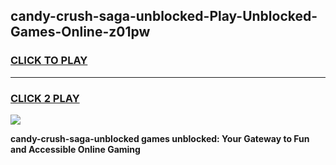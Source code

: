 
## candy-crush-saga-unblocked-Play-Unblocked-Games-Online-z01pw
<h3>
<a href="https://premium76.site?title=candy-crush-saga-unblocked&ref=24A">CLICK TO PLAY</a></h3>
<hr>

<h3>
<a href="https://premium76.site?title=candy-crush-saga-unblocked&ref=24A">CLICK 2 PLAY</a>
  
</h3>

<a href="https://premium76.site?title=candy-crush-saga-unblocked&ref=24A"><img src="https://clearcache.store/games.png"></a>


**candy-crush-saga-unblocked games unblocked: Your Gateway to Fun and Accessible Online Gaming**
